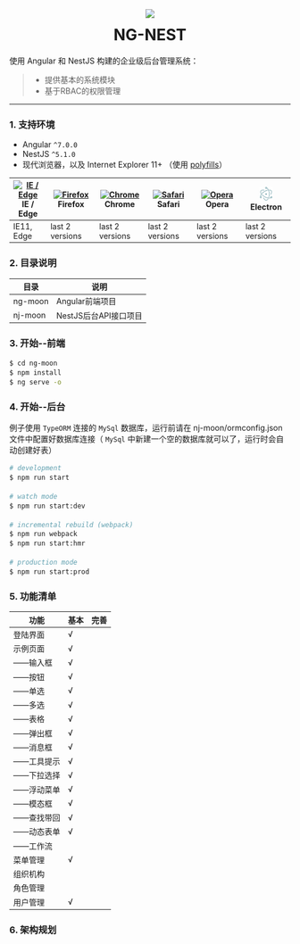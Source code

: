 
<div align="center">
    <img src="https://avatars1.githubusercontent.com/u/46649777?s=200&v=4" />
</div>
<h1 align="center" style="margin-top:10px">
    NG-NEST
</h1>

使用 Angular 和 NestJS 构建的企业级后台管理系统：

> * 提供基本的系统模块
> * 基于RBAC的权限管理

------

### 1. 支持环境
- Angular `^7.0.0`
- NestJS `^5.1.0`
- 现代浏览器，以及 Internet Explorer 11+ （使用 [polyfills](https://angular.io/guide/browser-support)）

| [<img src="https://raw.githubusercontent.com/alrra/browser-logos/master/src/edge/edge_48x48.png" alt="IE / Edge" width="24px" height="24px" />](http://godban.github.io/browsers-support-badges/)</br>IE / Edge | [<img src="https://raw.githubusercontent.com/alrra/browser-logos/master/src/firefox/firefox_48x48.png" alt="Firefox" width="24px" height="24px" />](http://godban.github.io/browsers-support-badges/)</br>Firefox | [<img src="https://raw.githubusercontent.com/alrra/browser-logos/master/src/chrome/chrome_48x48.png" alt="Chrome" width="24px" height="24px" />](http://godban.github.io/browsers-support-badges/)</br>Chrome | [<img src="https://raw.githubusercontent.com/alrra/browser-logos/master/src/safari/safari_48x48.png" alt="Safari" width="24px" height="24px" />](http://godban.github.io/browsers-support-badges/)</br>Safari | [<img src="https://raw.githubusercontent.com/alrra/browser-logos/master/src/opera/opera_48x48.png" alt="Opera" width="24px" height="24px" />](http://godban.github.io/browsers-support-badges/)</br>Opera | [<img src="https://raw.githubusercontent.com/alrra/browser-logos/master/src/electron/electron_48x48.png" alt="Electron" width="24px" height="24px" />](http://godban.github.io/browsers-support-badges/)</br>Electron |
| --------- | --------- | --------- | --------- | --------- | --------- |
| IE11, Edge| last 2 versions| last 2 versions| last 2 versions| last 2 versions| last 2 versions

### 2. 目录说明
| 目录        | 说明        |
| ----------- | ----------- |
| ng-moon     | Angular前端项目 |
| nj-moon     | NestJS后台API接口项目  |

### 3. 开始--前端
```bash
$ cd ng-moon
$ npm install
$ ng serve -o
```
### 4. 开始--后台
例子使用 `TypeORM` 连接的 `MySql` 数据库，运行前请在 nj-moon/ormconfig.json 文件中配置好数据库连接（ `MySql` 中新建一个空的数据库就可以了，运行时会自动创建好表） 
```bash
# development
$ npm run start

# watch mode
$ npm run start:dev

# incremental rebuild (webpack)
$ npm run webpack
$ npm run start:hmr

# production mode
$ npm run start:prod
```
### 5. 功能清单
| 功能        | 基本        |  完善       |
| ----------- | ----------- | ----------- |
| 登陆界面    | √           |             |
| 示例页面    | √           |             |
| ——输入框    | √           |             |
| ——按钮      | √           |             |
| ——单选      | √           |             |
| ——多选      | √           |             |
| ——表格      | √           |             |
| ——弹出框    | √           |             |
| ——消息框    | √           |             |
| ——工具提示  | √           |             |
| ——下拉选择  | √           |             |
| ——浮动菜单  | √           |             |
| ——模态框    | √           |             |
| ——查找带回  | √           |             |
| ——动态表单  | √           |             |
| ——工作流    |             |             |
| 菜单管理    | √           |             |
| 组织机构    |             |             |
| 角色管理    |             |             |
| 用户管理    | √           |             |

### 6. 架构规划
